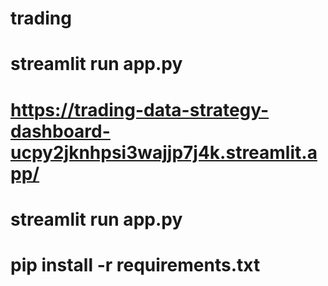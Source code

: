 # trading
# streamlit run app.py
# https://trading-data-strategy-dashboard-ucpy2jknhpsi3wajjp7j4k.streamlit.app/
# streamlit run app.py
# pip install -r requirements.txt
